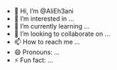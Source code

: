 - 👋 Hi, I’m @AliEh3ani
- 👀 I’m interested in ...
- 🌱 I’m currently learning ...
- 💞️ I’m looking to collaborate on ...
- 📫 How to reach me ...
- 😄 Pronouns: ...
- ⚡ Fun fact: ...

<!---
AliEh3ani/AliEh3ani is a ✨ special ✨ repository because its `README.md` (this file) appears on your GitHub profile.
You can click the Preview link to take a look at your changes.
--->
